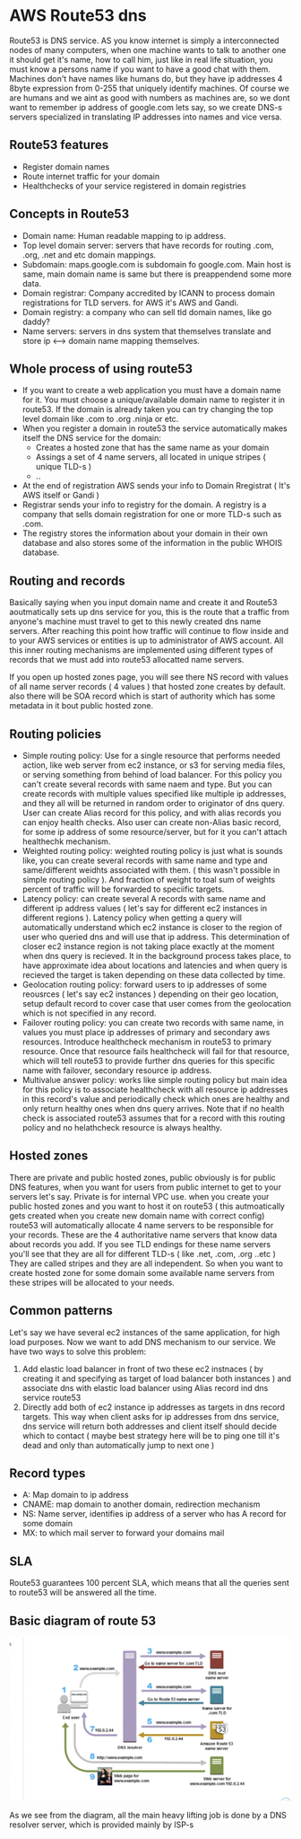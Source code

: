 # AWS Route53 dns
Route53 is DNS service. AS you know internet is simply a interconnected nodes of many computers, when one machine wants to talk to another one it should get it's name, how to 
call him, just like in real life situation, you must know a persons name if you want to have a good chat with them.
Machines don't have names like humans do, but they have ip addresses 4 8byte expression from 0-255 that uniquely identify machines. Of course we are humans and we aint as good with
numbers as machines are, so we dont want to remember ip address of google.com lets say, so we create DNS-s servers specialized in translating IP addresses into names and vice versa.

## Route53 features
- Register domain names
- Route internet traffic for your domain
- Healthchecks of your service registered in domain registries

## Concepts in Route53
- Domain name: Human readable mapping to ip address.
- Top level domain server: servers that have records for routing .com, .org, .net and etc domain mappings.
- Subdomain: maps.google.com is subdomain fo google.com. Main host is same, main domain name is same but there is preappendend some more data.
- Domain registrar: Company accredited by ICANN to process domain registrations for TLD servers. for AWS it's AWS and Gandi.
- Domain registry: a company who can sell tld domain names, like go daddy?
- Name servers: servers in dns system that themselves translate and store ip <--> domain name mapping themselves.

## Whole process of using route53
- If you want to create a web application you must have a domain name for it. You must choose a unique/available domain name to register it in route53.
If the domain is already taken you can try changing the top level domain like .com to .org .ninja or etc.
- When you register a domain in route53 the service automatically makes itself the DNS service for the domain:
	- Creates a hosted zone that has the same name as your domain
	- Assings a set of 4 name servers, all located in unique stripes ( unique TLD-s )
	- ..
- At the end of registration AWS sends your info to Domain Rregistrat ( It's AWS itself or Gandi )
- Registrar sends your info to registry for the domain. A registry is a company that sells domain registration for one or more TLD-s such as .com.
- The registry stores the information about your domain in their own database and also stores some of the information in the public WHOIS database.

## Routing and records
Basically saying when you input domain name and create it and Route53 aoutmatically sets up dns service for you, this is the route that a traffic from anyone's machine
must travel to get to this newly created dns name servers. After reaching this point how traffic will continue to flow inside and to your AWS services or entities
is up to administrator of AWS account. All this inner routing mechanisms are implemented using different types of records that we must add into  route53 allocatted name servers.

If you open up hosted zones page, you will see there NS record with values of all name server records ( 4 values ) that hosted zone creates by default.
also there will be SOA record which is start of authority which has some metadata in it bout public hosted zone.


## Routing policies
- Simple routing policy: Use for a single resource that performs needed action, like web server from ec2 instance, or s3 for serving media files, or serving something from
behind of load balancer. For this policy you can't create several records with same naem and type. But you can create records with multiple values specified like 
multiple ip addresses, and they all will be returned in random order to originator of dns query. User can create Alias record for this policy, and with alias records
you can enjoy health checks. Also user can create non-Alias basic record, for some ip address of some resource/server, but for it you can't attach healthechk mechanism. 
- Weighted routing policy: weighted routing policy is just what is sounds like, you can create several records with same name and type and same/different 
weidhts associated with them. ( this wasn't possible in simple routing policy ). And fraction of weight to toal sum of weights percent of traffic will
be forwarded to speciific targets.    
- Latency policy: can create several A records with same name and different ip address values ( let's say for different ec2 instances in different regions ). Latency policy when getting a query will
automatically understand which ec2 instance is closer to the region of user who queried dns and will use that ip address. This determination of closer ec2 instance region is not taking place exactly at the moment
when dns query is recieved. It in the background process takes place, to have approximate idea about locations and latencies and when query is recieved the target is taken depending on these data collected by time.
- Geolocation routing policy: forward users to ip addresses of some reousrces ( let's say ec2 instances ) depending on their geo location, setup default record to cover case that user comes from the geolocation which
is not specified in any record.
- Failover routing policy: you can create two records with same name, in values you must place ip addresses of primary and secondary aws resources. Introduce healthcheck mechanism in route53 to primary resource. Once
that resource fails healthcheck will fail for that resource, which will tell route53 to provide further dns queries for this specific name with failover, secondary resource ip address.
- Multivalue answer policy: works like simple routing policy but main idea for this policy is to associate healthcheck with all resource ip addresses in this record's value and periodically check
which ones are healthy and only return healthy ones when dns query arrives. Note that if no health check is associated route53 assumes that for a record with this routing policy and no helathcheck resource is always healthy. 

## Hosted zones
There are private and public hosted zones, public obviously is for public DNS features, when you want for users from public internet to get to your servers let's say. Private is for internal VPC use. 
when you create your public hosted zones and you want to host it on route53 ( this autmoatically gets created when you create new domain name with correct config) route53 will automatically allocate 4 name servers to be responsible for your records. These are the 4 authoritative name servers that know data about
records you add. If you see TLD endings for these name servers you'll see that they are all for different TLD-s ( like .net, .com, .org ..etc )
They are called stripes and they are all independent. So when you want to create hosted zone for some domain some available name servers from these
stripes will be allocated to your needs.

## Common patterns
Let's say we have several ec2 instances of the same application, for high load purposes. Now we want to add DNS mechanism to our service. 
We have two ways to solve this problem:
1) Add elastic load balancer in front of two these ec2 instnaces ( by creating it and specifying as target of load balancer both instances ) and associate dns with
elastic load balancer using Alias record ind dns service route53
2) Directly add both of ec2 instance ip addresses as targets in dns record targets. This way when client asks for ip addresses from dns service, dns service will return
both addresses and client itself should decide which to contact ( maybe best strategy here will be to ping one till it's dead and only than automatically jump to next one )    

## Record types
- A: Map domain to ip address
- CNAME: map domain to another domain, redirection mechanism
- NS: Name server, identifies ip address of a server who has A record for some domain
- MX: to which mail server to forward your domains mail

## SLA
Route53 guarantees 100 percent SLA, which means that all the queries sent to route53 will be answered all the time.

## Basic diagram of route 53 
![diagram](./diagram.png)

As we see from the diagram, all the main heavy lifting job is done by a DNS resolver server, which is provided mainly by ISP-s
